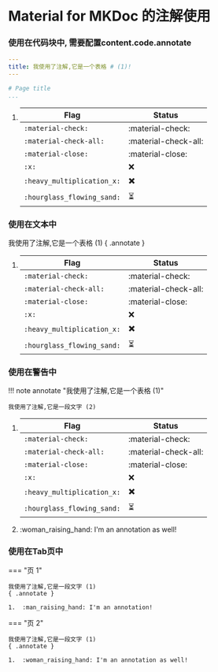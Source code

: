 # Material for MKDoc 的注解使用

### 使用在代码块中, 需要配置content.code.annotate

``` yaml
---
title: 我使用了注解,它是一个表格 # (1)!
---

# Page title
...
```

1.  | Flag                   | Status                          |
    | ----------- | ------------------------------------ |
    | `:material-check:`           | :material-check:    |
    | `:material-check-all:`       | :material-check-all:    |
    | `:material-close:`           | :material-close:    |	
    | `:x:`                        | :x:    |
    | `:heavy_multiplication_x:`   | :heavy_multiplication_x:    |
    | `:hourglass_flowing_sand:`   | :hourglass_flowing_sand:    |

### 使用在文本中
我使用了注解,它是一个表格 (1)
{ .annotate }

1.  | Flag                   | Status                          |
    | ----------- | ------------------------------------ |
    | `:material-check:`           | :material-check:    |
    | `:material-check-all:`       | :material-check-all:    |
    | `:material-close:`           | :material-close:    |	
    | `:x:`                        | :x:    |
    | `:heavy_multiplication_x:`   | :heavy_multiplication_x:    |
    | `:hourglass_flowing_sand:`   | :hourglass_flowing_sand:    |

### 使用在警告中
!!! note annotate "我使用了注解,它是一个表格 (1)"

    我使用了注解,它是一段文字 (2)

1.  | Flag                   | Status                          |
    | ----------- | ------------------------------------ |
    | `:material-check:`           | :material-check:    |
    | `:material-check-all:`       | :material-check-all:    |
    | `:material-close:`           | :material-close:    |	
    | `:x:`                        | :x:    |
    | `:heavy_multiplication_x:`   | :heavy_multiplication_x:    |
    | `:hourglass_flowing_sand:`   | :hourglass_flowing_sand:    |
2.  :woman_raising_hand: I'm an annotation as well!

### 使用在Tab页中
=== "页 1"

    我使用了注解,它是一段文字 (1)
    { .annotate }

    1.  :man_raising_hand: I'm an annotation!

=== "页 2"

    我使用了注解,它是一段文字 (1)
    { .annotate }

    1.  :woman_raising_hand: I'm an annotation as well!
